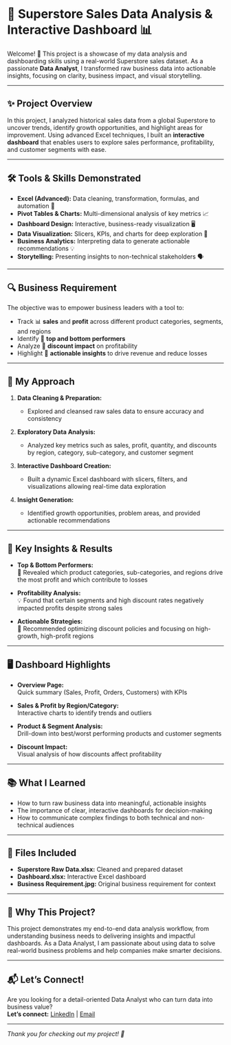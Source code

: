 # 🚀 Superstore Sales Data Analysis & Interactive Dashboard 📊

Welcome! 👋 This project is a showcase of my data analysis and dashboarding skills using a real-world Superstore sales dataset. As a passionate **Data Analyst**, I transformed raw business data into actionable insights, focusing on clarity, business impact, and visual storytelling.

---

## ✨ Project Overview

In this project, I analyzed historical sales data from a global Superstore to uncover trends, identify growth opportunities, and highlight areas for improvement. Using advanced Excel techniques, I built an **interactive dashboard** that enables users to explore sales performance, profitability, and customer segments with ease.

---

## 🛠️ Tools & Skills Demonstrated

- **Excel (Advanced):** Data cleaning, transformation, formulas, and automation 🧹
- **Pivot Tables & Charts:** Multi-dimensional analysis of key metrics 📈
- **Dashboard Design:** Interactive, business-ready visualization 🖥️
- **Data Visualization:** Slicers, KPIs, and charts for deep exploration 🎯
- **Business Analytics:** Interpreting data to generate actionable recommendations 💡
- **Storytelling:** Presenting insights to non-technical stakeholders 🗣️

---

## 🔍 Business Requirement

The objective was to empower business leaders with a tool to:
- Track 📊 **sales** and **profit** across different product categories, segments, and regions
- Identify 🏅 **top and bottom performers**
- Analyze 💸 **discount impact** on profitability
- Highlight 🚦 **actionable insights** to drive revenue and reduce losses

---

## 🚦 My Approach

1. **Data Cleaning & Preparation:**  
   - Explored and cleansed raw sales data to ensure accuracy and consistency

2. **Exploratory Data Analysis:**  
   - Analyzed key metrics such as sales, profit, quantity, and discounts by region, category, sub-category, and customer segment

3. **Interactive Dashboard Creation:**  
   - Built a dynamic Excel dashboard with slicers, filters, and visualizations allowing real-time data exploration

4. **Insight Generation:**  
   - Identified growth opportunities, problem areas, and provided actionable recommendations

---

## 📌 Key Insights & Results

- **Top & Bottom Performers:**  
  🚀 Revealed which product categories, sub-categories, and regions drive the most profit and which contribute to losses

- **Profitability Analysis:**  
  💡 Found that certain segments and high discount rates negatively impacted profits despite strong sales

- **Actionable Strategies:**  
  🎯 Recommended optimizing discount policies and focusing on high-growth, high-profit regions

---

## 🖥️ Dashboard Highlights

- **Overview Page:**  
  Quick summary (Sales, Profit, Orders, Customers) with KPIs

- **Sales & Profit by Region/Category:**  
  Interactive charts to identify trends and outliers

- **Product & Segment Analysis:**  
  Drill-down into best/worst performing products and customer segments

- **Discount Impact:**  
  Visual analysis of how discounts affect profitability

---

## 📚 What I Learned

- How to turn raw business data into meaningful, actionable insights
- The importance of clear, interactive dashboards for decision-making
- How to communicate complex findings to both technical and non-technical audiences

---

## 📁 Files Included

- **Superstore Raw Data.xlsx:** Cleaned and prepared dataset
- **Dashboard.xlsx:** Interactive Excel dashboard
- **Business Requirement.jpg:** Original business requirement for context

---

## 🌟 Why This Project?

This project demonstrates my end-to-end data analysis workflow, from understanding business needs to delivering insights and impactful dashboards. As a Data Analyst, I am passionate about using data to solve real-world business problems and help companies make smarter decisions. 

---

## 📬 Let’s Connect!

Are you looking for a detail-oriented Data Analyst who can turn data into business value?  
**Let’s connect:** [LinkedIn](https://www.linkedin.com/in/madhushri-samanta-332420259) | [Email](mailto:madhushrisamanta0@gmail.com)

---

_Thank you for checking out my project! 🚀_
